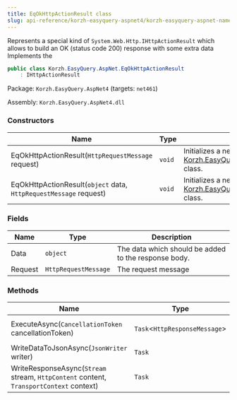 ```yaml
---
title: EqOkHttpActionResult class
slug: api-reference/korzh-easyquery-aspnet4/korzh-easyquery-aspnet-namespace/eqokhttpactionresult-class
---
```


Represents a special kind of `System.Web.Http.IHttpActionResult` which allows to build an OK (status code 200) response with some extra data  Implements the
```csharp
public class Korzh.EasyQuery.AspNet.EqOkHttpActionResult
    : IHttpActionResult

```
Package: `Korzh.EasyQuery.AspNet4` (targets: `net461`)

Assembly: `Korzh.EasyQuery.AspNet4.dll`

### Constructors

| Name | Type | Description | 
| --- | --- | --- | 
| EqOkHttpActionResult(`HttpRequestMessage` request) | `void` | Initializes a new instance of the [Korzh.EasyQuery.AspNet.EqOkHttpActionResult](//easyquery/docs/api-reference/korzh-easyquery-aspnet4/korzh-easyquery-aspnet-namespace/eqokhttpactionresult-class) class. | 
| EqOkHttpActionResult(`object` data, `HttpRequestMessage` request) | `void` | Initializes a new instance of the [Korzh.EasyQuery.AspNet.EqOkHttpActionResult](//easyquery/docs/api-reference/korzh-easyquery-aspnet4/korzh-easyquery-aspnet-namespace/eqokhttpactionresult-class) class. | 


### Fields

| Name | Type | Description | 
| --- | --- | --- | 
| Data | `object` | The data which should be added to the response body. | 
| Request | `HttpRequestMessage` | The request message | 


### Methods

| Name | Type | Description | 
| --- | --- | --- | 
| ExecuteAsync(`CancellationToken` cancellationToken) | `Task`&lt;`HttpResponseMessage`&gt; | Creates an `System.Net.Http.HttpResponseMessage` asynchronously. | 
| WriteDataToJsonAsync(`JsonWriter` writer) | `Task` | Write the extra data to JsonWriter. | 
| WriteResponseAsync(`Stream` stream, `HttpContent` content, `TransportContext` context) | `Task` | Write the response as an asynchronous operation. |